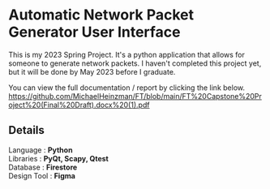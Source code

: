 # Automatic Network Packet Generator User Interface
This is my 2023 Spring Project. It's a python application that allows for someone to generate network packets. I haven't completed this project yet, but it will be done by May 2023 before I graduate.


You can view the full documentation / report by clicking the link below.
https://github.com/MichaelHeinzman/FT/blob/main/FT%20Capstone%20Project%20(Final%20Draft).docx%20(1).pdf


## **Details**   
  Language : **Python**     
  Libraries : **PyQt, Scapy, Qtest**      
  Database : **Firestore**     
  Design Tool : **Figma**   

